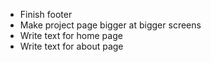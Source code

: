 - Finish footer
- Make project page bigger at bigger screens
- Write text for home page
- Write text for about page
